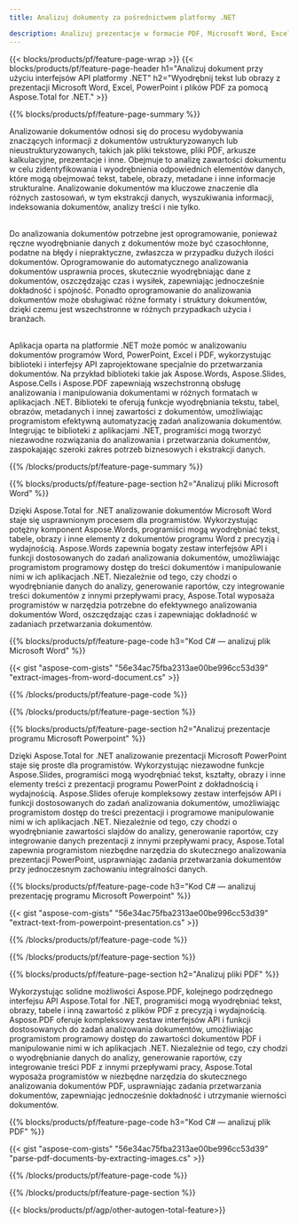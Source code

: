 ```yaml
---
title: Analizuj dokumenty za pośrednictwem platformy .NET 

description: Analizuj prezentacje w formacie PDF, Microsoft Word, Excel i PowerPoint za pośrednictwem aplikacji .NET. Wymieniony kod C# umożliwiający łatwe wyodrębnianie tekstu lub obrazów.
---
```


{{< blocks/products/pf/feature-page-wrap >}}
{{< blocks/products/pf/feature-page-header h1="Analizuj dokument przy użyciu interfejsów API platformy .NET" h2="Wyodrębnij tekst lub obrazy z prezentacji Microsoft Word, Excel, PowerPoint i plików PDF za pomocą Aspose.Total for .NET." >}}

{{% blocks/products/pf/feature-page-summary %}}

Analizowanie dokumentów odnosi się do procesu wydobywania znaczących informacji z dokumentów ustrukturyzowanych lub nieustrukturyzowanych, takich jak pliki tekstowe, pliki PDF, arkusze kalkulacyjne, prezentacje i inne. Obejmuje to analizę zawartości dokumentu w celu zidentyfikowania i wyodrębnienia odpowiednich elementów danych, które mogą obejmować tekst, tabele, obrazy, metadane i inne informacje strukturalne. Analizowanie dokumentów ma kluczowe znaczenie dla różnych zastosowań, w tym ekstrakcji danych, wyszukiwania informacji, indeksowania dokumentów, analizy treści i nie tylko.<br /><br />

Do analizowania dokumentów potrzebne jest oprogramowanie, ponieważ ręczne wyodrębnianie danych z dokumentów może być czasochłonne, podatne na błędy i niepraktyczne, zwłaszcza w przypadku dużych ilości dokumentów. Oprogramowanie do automatycznego analizowania dokumentów usprawnia proces, skutecznie wyodrębniając dane z dokumentów, oszczędzając czas i wysiłek, zapewniając jednocześnie dokładność i spójność. Ponadto oprogramowanie do analizowania dokumentów może obsługiwać różne formaty i struktury dokumentów, dzięki czemu jest wszechstronne w różnych przypadkach użycia i branżach.<br /><br />

Aplikacja oparta na platformie .NET może pomóc w analizowaniu dokumentów programów Word, PowerPoint, Excel i PDF, wykorzystując biblioteki i interfejsy API zaprojektowane specjalnie do przetwarzania dokumentów. Na przykład biblioteki takie jak Aspose.Words, Aspose.Slides, Aspose.Cells i Aspose.PDF zapewniają wszechstronną obsługę analizowania i manipulowania dokumentami w różnych formatach w aplikacjach .NET. Biblioteki te oferują funkcje wyodrębniania tekstu, tabel, obrazów, metadanych i innej zawartości z dokumentów, umożliwiając programistom efektywną automatyzację zadań analizowania dokumentów. Integrując te biblioteki z aplikacjami .NET, programiści mogą tworzyć niezawodne rozwiązania do analizowania i przetwarzania dokumentów, zaspokajając szeroki zakres potrzeb biznesowych i ekstrakcji danych.

{{% /blocks/products/pf/feature-page-summary  %}}

{{% blocks/products/pf/feature-page-section  h2="Analizuj pliki Microsoft Word" %}}

Dzięki Aspose.Total for .NET analizowanie dokumentów Microsoft Word staje się usprawnionym procesem dla programistów. Wykorzystując potężny komponent Aspose.Words, programiści mogą wyodrębniać tekst, tabele, obrazy i inne elementy z dokumentów programu Word z precyzją i wydajnością. Aspose.Words zapewnia bogaty zestaw interfejsów API i funkcji dostosowanych do zadań analizowania dokumentów, umożliwiając programistom programowy dostęp do treści dokumentów i manipulowanie nimi w ich aplikacjach .NET. Niezależnie od tego, czy chodzi o wyodrębnianie danych do analizy, generowanie raportów, czy integrowanie treści dokumentów z innymi przepływami pracy, Aspose.Total wyposaża programistów w narzędzia potrzebne do efektywnego analizowania dokumentów Word, oszczędzając czas i zapewniając dokładność w zadaniach przetwarzania dokumentów.

{{% blocks/products/pf/feature-page-code h3="Kod C# — analizuj plik Microsoft Word" %}}

{{< gist "aspose-com-gists" "56e34ac75fba2313ae00be996cc53d39" "extract-images-from-word-document.cs" >}}

{{% /blocks/products/pf/feature-page-code  %}}

{{% /blocks/products/pf/feature-page-section %}}

{{% blocks/products/pf/feature-page-section  h2="Analizuj prezentacje programu Microsoft Powerpoint" %}}

Dzięki Aspose.Total for .NET analizowanie prezentacji Microsoft PowerPoint staje się proste dla programistów. Wykorzystując niezawodne funkcje Aspose.Slides, programiści mogą wyodrębniać tekst, kształty, obrazy i inne elementy treści z prezentacji programu PowerPoint z dokładnością i wydajnością. Aspose.Slides oferuje kompleksowy zestaw interfejsów API i funkcji dostosowanych do zadań analizowania dokumentów, umożliwiając programistom dostęp do treści prezentacji i programowe manipulowanie nimi w ich aplikacjach .NET. Niezależnie od tego, czy chodzi o wyodrębnianie zawartości slajdów do analizy, generowanie raportów, czy integrowanie danych prezentacji z innymi przepływami pracy, Aspose.Total zapewnia programistom niezbędne narzędzia do skutecznego analizowania prezentacji PowerPoint, usprawniając zadania przetwarzania dokumentów przy jednoczesnym zachowaniu integralności danych.

{{% blocks/products/pf/feature-page-code h3="Kod C# — analizuj prezentację programu Microsoft Powerpoint" %}}

{{< gist "aspose-com-gists" "56e34ac75fba2313ae00be996cc53d39" "extract-text-from-powerpoint-presentation.cs" >}}

{{% /blocks/products/pf/feature-page-code  %}}

{{% /blocks/products/pf/feature-page-section %}}

{{% blocks/products/pf/feature-page-section  h2="Analizuj pliki PDF" %}}

Wykorzystując solidne możliwości Aspose.PDF, kolejnego podrzędnego interfejsu API Aspose.Total for .NET, programiści mogą wyodrębniać tekst, obrazy, tabele i inną zawartość z plików PDF z precyzją i wydajnością. Aspose.PDF oferuje kompleksowy zestaw interfejsów API i funkcji dostosowanych do zadań analizowania dokumentów, umożliwiając programistom programowy dostęp do zawartości dokumentów PDF i manipulowanie nimi w ich aplikacjach .NET. Niezależnie od tego, czy chodzi o wyodrębnianie danych do analizy, generowanie raportów, czy integrowanie treści PDF z innymi przepływami pracy, Aspose.Total wyposaża programistów w niezbędne narzędzia do skutecznego analizowania dokumentów PDF, usprawniając zadania przetwarzania dokumentów, zapewniając jednocześnie dokładność i utrzymanie wierności dokumentów.

{{% blocks/products/pf/feature-page-code h3="Kod C# — analizuj plik PDF" %}}

{{< gist "aspose-com-gists" "56e34ac75fba2313ae00be996cc53d39" "parse-pdf-documents-by-extracting-images.cs" >}}

{{% /blocks/products/pf/feature-page-code  %}}

{{% /blocks/products/pf/feature-page-section %}}

{{< blocks/products/pf/agp/other-autogen-total-feature>}}